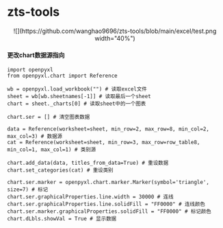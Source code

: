 # zts-tools

<div align=center>
![](https://github.com/wanghao9696/zts-tools/blob/main/excel/test.png width="40%")
</div>

#### 更改chart数据源指向
```
import openpyxl
from openpyxl.chart import Reference

wb = openpyxl.load_workbook("") # 读取excel文件
sheet = wb[wb.sheetnames[-1]] # 读取最后一个sheet
chart = sheet._charts[0] # 读取sheet中的一个图表

chart.ser = [] # 清空图表数据

data = Reference(worksheet=sheet, min_row=2, max_row=8, min_col=2, max_col=3) # 数据源
cat = Reference(worksheet=sheet, min_row=3, max_row=row_table8, min_col=1, max_col=1) # 类别源

chart.add_data(data, titles_from_data=True) # 重设数据
chart.set_categories(cat) # 重设类别

chart.ser.marker = openpyxl.chart.marker.Marker(symbol='triangle', size=7) # 标记
chart.ser.graphicalProperties.line.width = 30000 # 连线
chart.ser.graphicalProperties.line.solidFill = "FF0000" # 连线颜色
chart.ser.marker.graphicalProperties.solidFill = "FF0000" # 标记颜色
chart.dLbls.showVal = True # 显示数据
```